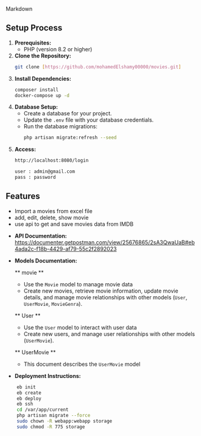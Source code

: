 Markdown

## Setup Process

1. **Prerequisites:**
    * PHP (version 8.2 or higher)
2. **Clone the Repository:**
    ```bash
    git clone [https://github.com/mohamedElshamy00000/movies.git]
    ```
3. **Install Dependencies:**
    ```bash
    composer install
    docker-compose up -d
    ```
4. **Database Setup:**
    * Create a database for your project.
    * Update the `.env` file with your database credentials.
    * Run the database migrations:
        ```bash
        php artisan migrate:refresh --seed
        
5. **Access:**
    ```bash
    http://localhost:8080/login

    user : admin@gmail.com
    pass : password

## Features

- Import a movies from excel file
- add, edit, delete, show movie
- use api to get and save movies data from IMDB

* **API Documentation:** 
    https://documenter.getpostman.com/view/25676865/2sA3QwaUaB#eb4ada2c-f18b-4429-af79-55c2f2892023

* **Models Documentation:** 

    ** movie **
    * Use the `Movie` model to manage movie data
    * Create new movies, retrieve movie information, update movie details, and manage movie relationships with other models (`User`, `UserMovie`, `MovieGenra`).

    ** User **
    * Use the `User` model to interact with user data
    * Create new users, and manage user relationships with other models (`UserMovie`).

    ** UserMovie **
    * This document describes the `UserMovie` model

* **Deployment Instructions:** 
```bash
    eb init
    eb create
    eb deploy
    eb ssh
    cd /var/app/current
    php artisan migrate --force
    sudo chown -R webapp:webapp storage
    sudo chmod -R 775 storage


